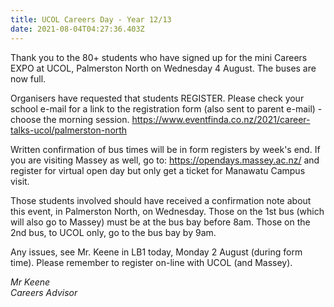 ```yaml
---
title: UCOL Careers Day - Year 12/13
date: 2021-08-04T04:27:36.403Z
---
```

Thank you to the 80+ students who have signed up for the mini Careers EXPO at UCOL, Palmerston North on Wednesday 4 August. The buses are now full.  

Organisers have requested that students REGISTER. Please check your school e-mail for a link to the registration form (also sent to parent e-mail) - choose the morning session. https://www.eventfinda.co.nz/2021/career-talks-ucol/palmerston-north

Written confirmation of bus times will be in form registers by week's end.
If you are visiting Massey as well, go to: https://opendays.massey.ac.nz/ and register for virtual open day but only get a ticket for Manawatu Campus visit.

Those students involved should have received a confirmation note about this event, in Palmerston North, on Wednesday. Those on the 1st bus (which will also go to Massey) must be at the bus bay before 8am. Those on the 2nd bus, to UCOL only, go to the bus bay by 9am. 

Any issues, see Mr. Keene in LB1 today, Monday 2 August (during form time). Please remember to register on-line with UCOL (and Massey).

*Mr Keene  
Careers Advisor*